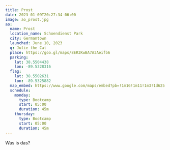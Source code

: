 ```yaml
---
title: Prost
date: 2023-01-09T20:27:34-06:00
image: ao_prost.jpg
ao:
  name: Prost
  location_name: Schoendienst Park
  city: Germantown
  launched: June 10, 2023
  q: Julie the Cat
  place: https://goo.gl/maps/8ER3KwBA7A3Aeifb6
  parking:
    lat: 38.5504438
    lon: -89.5328316
  flag:
    lat: 38.5502631
    lon: -89.5325882
  map_embed: https://www.google.com/maps/embed?pb=!1m16!1m11!1m3!1d625.1739665185487!2d-89.53305798929041!3d38.55023438633987!2m2!1f0!2f0!3m2!1i1024!2i768!4f13.1!3m2!1m1!2zMzjCsDMzJzAxLjAiTiA4OcKwMzEnNTcuMyJX!5e1!3m2!1sen!2sus!4v1682611603376!5m2!1sen!2sus
  schedule:
    monday:
      type: Bootcamp
      start: 05:00
      duration: 45m
    thursday:
      type: Bootcamp
      start: 05:00
      duration: 45m
---
```

Was is das?
